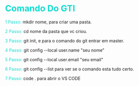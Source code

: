 # <font color=reddd> Comando Do GTI</font>

 <font color=reddd>1 Passo:</font> mkdir nome, para criar uma pasta.

<font color=reddd>2 Passo:</font> cd nome da pasta que vc criou.

<font color=reddd>3 Passo:</font> git init, e para o comando do git entrar em master.

<font color=reddd>4 Passo:</font> git config --local user.name "seu nome"

<font color=reddd>5 Passo:</font> git config --local user.email "seu email"

<font color=reddd>6 Passo:</font> git config --list para ver se o comando esta tudo certo.

<font color=reddd>7 Passo:</font> code . para abrir o VS CODE

